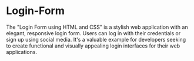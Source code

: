 # Login-Form
The "Login Form using HTML and CSS" is a stylish web application with an elegant, responsive login form. Users can log in with their credentials or sign up using social media. It's a valuable example for developers seeking to create functional and visually appealing login interfaces for their web applications.
